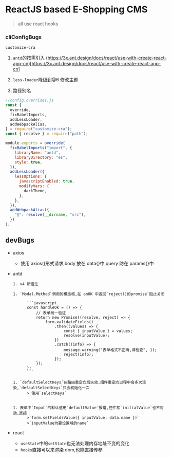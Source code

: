 # ReactJS based E-Shopping CMS

> all use react hooks

### cliConfigBugs

`customize-cra`

1. `antd`的按需引入
   (https://3x.ant.design/docs/react/use-with-create-react-app-cn)[https://3x.ant.design/docs/react/use-with-create-react-app-cn]

1. `less-loader`降级到@6 修改主题
1. 路径别名

```javascript
//config.overrides.js
const {
  override,
  fixBabelImports,
  addLessLoader,
  addWebpackAlias,
} = require("customize-cra");
const { resolve } = require("path");

module.exports = override(
  fixBabelImports("import", {
    libraryName: "antd",
    libraryDirectory: "es",
    style: true,
  }),
  addLessLoader({
    lessOptions: {
      javascriptEnabled: true,
      modifyVars: {
        darkTheme,
      },
    },
  }),
  addWebpackAlias({
    "@": resolve(__dirname, "src"),
  })
);
```

## devBugs

- axios

  - 使用 axios()形式请求,body 放在 data{}中,query 防在 params{}中

- antd

      1. v4 新语法

      1. `Modal.Method`调用的模态框,在 onOK 中返回`reject()的promise`阻止关闭

      		```javascript
      		const handleOk = () => {
      			// 表单统一验证
      			return new Promise((resolve, reject) => {
      				form.validateFields()
      					.then((values) => {
      						const { inputValue } = values;
      						resolve(inputValue);
      					})
      					.catch((info) => {
      						message.warning("表单格式不正确,请检查", 1);
      						reject(info);
      					});
      			});
      		};
      		```

      1. `defaultSelectKeys`在路由重定向后失效,组件重定向过程中会多次渲染,`defaultSelectKeys`只会初始化一次
      		> 使用`selectKeys`


      1. 表单中`Input`的默认值用`defaultValue`报错,控件写`initialValue`也不对劲,直接
      		>`form.setFieldsValue({ inputValue: data.name })`
      		>`inputValue为要设置域的name`

- react
  - `useState`中的`setState`也无法处理内存地址不变的变化
  - `hooks`直接可以来渲染 dom,也能直接传参

